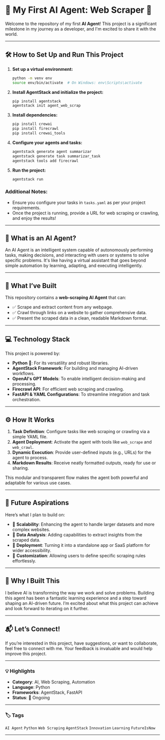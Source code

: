 # 🚀 My First AI Agent: Web Scraper 🤖

Welcome to the repository of my first **AI Agent**! This project is a significant milestone in my journey as a developer, and I'm excited to share it with the world.

---


## 🛠️ How to Set Up and Run This Project

1. **Set up a virtual environment:**
    ```bash
    python -m venv env
    source env/bin/activate  # On Windows: env\Scripts\activate
    ```

2. **Install AgentStack and initialize the project:**
    ```bash
    pip install agentstack
    agentstack init agent_web_scrap
    ```

3. **Install dependencies:**
    ```bash
    pip install crewai
    pip install firecrawl
    pip install crewai_tools
    ```

4. **Configure your agents and tasks:**
    ```bash
    agentstack generate agent summarizar
    agentstack generate task summarizar_task
    agentstack tools add firecrawl
    ```

5. **Run the project:**
    ```bash
    agentstack run
    ```

### Additional Notes:
- Ensure you configure your tasks in `tasks.yaml` as per your project requirements.
- Once the project is running, provide a URL for web scraping or crawling, and enjoy the results!


---
## 🤔 What is an AI Agent?

An AI Agent is an intelligent system capable of autonomously performing tasks, making decisions, and interacting with users or systems to solve specific problems. It's like having a virtual assistant that goes beyond simple automation by learning, adapting, and executing intelligently.

---

## 🌟 What I’ve Built

This repository contains a **web-scraping AI Agent** that can:  
- ✅ Scrape and extract content from any webpage.  
- ✅ Crawl through links on a website to gather comprehensive data.  
- ✅ Present the scraped data in a clean, readable Markdown format.  

---

## 💻 Technology Stack

This project is powered by:  
- **Python** 🐍: For its versatility and robust libraries.  
- **AgentStack Framework**: For building and managing AI-driven workflows.  
- **OpenAI's GPT Models**: To enable intelligent decision-making and processing.  
- **Firecrawl API**: For efficient web scraping and crawling.  
- **FastAPI & YAML Configurations**: To streamline integration and task orchestration.

---

## ⚙️ How It Works

1. **Task Definition**: Configure tasks like web scraping or crawling via a simple YAML file.  
2. **Agent Deployment**: Activate the agent with tools like `web_scrape` and `web_crawl`.  
3. **Dynamic Execution**: Provide user-defined inputs (e.g., URLs) for the agent to process.  
4. **Markdown Results**: Receive neatly formatted outputs, ready for use or sharing.

This modular and transparent flow makes the agent both powerful and adaptable for various use cases.

---

## 🚀 Future Aspirations

Here’s what I plan to build on:  
- 🌟 **Scalability**: Enhancing the agent to handle larger datasets and more complex websites.  
- 🌟 **Data Analysis**: Adding capabilities to extract insights from the scraped data.  
- 🌟 **Deployment**: Turning it into a standalone app or SaaS platform for wider accessibility.  
- 🌟 **Customization**: Allowing users to define specific scraping rules effortlessly.

---

## 🙌 Why I Built This

I believe AI is transforming the way we work and solve problems. Building this agent has been a fantastic learning experience and a step toward shaping an AI-driven future. I’m excited about what this project can achieve and look forward to iterating on it further.

---

## 📬 Let’s Connect!

If you’re interested in this project, have suggestions, or want to collaborate, feel free to connect with me. Your feedback is invaluable and would help improve this project.

---

### 💡 Highlights
- **Category**: AI, Web Scraping, Automation  
- **Language**: Python  
- **Frameworks**: AgentStack, FastAPI  
- **Status**: 🚧 Ongoing  

---

### 🏷️ Tags
`AI Agent` `Python` `Web Scraping` `AgentStack` `Innovation` `Learning` `FutureIsNow`

---


